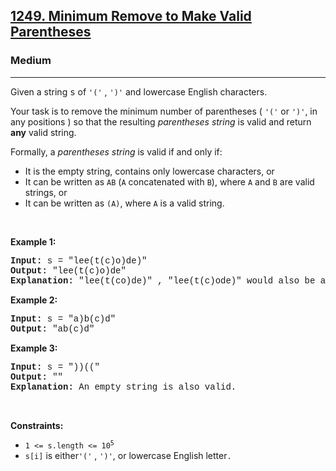<h2><a href="https://leetcode.com/problems/minimum-remove-to-make-valid-parentheses/">1249. Minimum Remove to Make Valid Parentheses</a></h2><h3>Medium</h3><hr><div><p>Given a string <font face="monospace" style="font-family: monospace, Bangla349, sans-serif;">s</font> of <code style="font-family: monospace, Bangla349, sans-serif;">'('</code> , <code style="font-family: monospace, Bangla349, sans-serif;">')'</code> and lowercase English characters.</p>

<p>Your task is to remove the minimum number of parentheses ( <code style="font-family: monospace, Bangla349, sans-serif;">'('</code> or <code style="font-family: monospace, Bangla349, sans-serif;">')'</code>, in any positions ) so that the resulting <em>parentheses string</em> is valid and return <strong>any</strong> valid string.</p>

<p>Formally, a <em>parentheses string</em> is valid if and only if:</p>

<ul>
	<li>It is the empty string, contains only lowercase characters, or</li>
	<li>It can be written as <code style="font-family: monospace, Bangla349, sans-serif;">AB</code> (<code style="font-family: monospace, Bangla349, sans-serif;">A</code> concatenated with <code style="font-family: monospace, Bangla349, sans-serif;">B</code>), where <code style="font-family: monospace, Bangla349, sans-serif;">A</code> and <code style="font-family: monospace, Bangla349, sans-serif;">B</code> are valid strings, or</li>
	<li>It can be written as <code style="font-family: monospace, Bangla349, sans-serif;">(A)</code>, where <code style="font-family: monospace, Bangla349, sans-serif;">A</code> is a valid string.</li>
</ul>

<p>&nbsp;</p>
<p><strong>Example 1:</strong></p>

<pre style="font-family: SFMono-Regular, Consolas, &quot;Liberation Mono&quot;, Menlo, Courier, monospace, Bangla349, sans-serif;"><strong>Input:</strong> s = "lee(t(c)o)de)"
<strong>Output:</strong> "lee(t(c)o)de"
<strong>Explanation:</strong> "lee(t(co)de)" , "lee(t(c)ode)" would also be accepted.
</pre>

<p><strong>Example 2:</strong></p>

<pre style="font-family: SFMono-Regular, Consolas, &quot;Liberation Mono&quot;, Menlo, Courier, monospace, Bangla349, sans-serif;"><strong>Input:</strong> s = "a)b(c)d"
<strong>Output:</strong> "ab(c)d"
</pre>

<p><strong>Example 3:</strong></p>

<pre style="font-family: SFMono-Regular, Consolas, &quot;Liberation Mono&quot;, Menlo, Courier, monospace, Bangla349, sans-serif;"><strong>Input:</strong> s = "))(("
<strong>Output:</strong> ""
<strong>Explanation:</strong> An empty string is also valid.
</pre>

<p>&nbsp;</p>
<p><strong>Constraints:</strong></p>

<ul>
	<li><code style="font-family: monospace, Bangla349, sans-serif;">1 &lt;= s.length &lt;= 10<sup>5</sup></code></li>
	<li><code style="font-family: monospace, Bangla349, sans-serif;">s[i]</code> is either<code style="font-family: monospace, Bangla349, sans-serif;">'('</code> , <code style="font-family: monospace, Bangla349, sans-serif;">')'</code>, or lowercase English letter<code style="font-family: monospace, Bangla349, sans-serif;">.</code></li>
</ul>
</div>